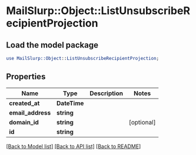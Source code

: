 # MailSlurp::Object::ListUnsubscribeRecipientProjection

## Load the model package
```perl
use MailSlurp::Object::ListUnsubscribeRecipientProjection;
```

## Properties
Name | Type | Description | Notes
------------ | ------------- | ------------- | -------------
**created_at** | **DateTime** |  | 
**email_address** | **string** |  | 
**domain_id** | **string** |  | [optional] 
**id** | **string** |  | 

[[Back to Model list]](../README#documentation-for-models) [[Back to API list]](../README#documentation-for-api-endpoints) [[Back to README]](../README)


